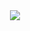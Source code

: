 <div id="header" align="center">
  <img src="https://media.giphy.com/media/NuxRC8DAnC62qWySWz/giphy.gif"/>
</div>

